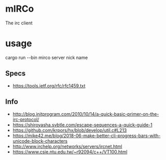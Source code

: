 # mIRCo
The irc client

# usage

cargo run --bin mirco server nick name

## Specs
* https://tools.ietf.org/rfc/rfc1459.txt

## Info
* http://blog.initprogram.com/2010/10/14/a-quick-basic-primer-on-the-irc-protocol/
* https://shiroyasha.svbtle.com/escape-sequences-a-quick-guide-1
* https://github.com/krpors/hx/blob/develop/util.c#L213
* https://mike42.me/blog/2018-06-make-better-cli-progress-bars-with-unicode-block-characters
* http://www.irchelp.org/networks/servers/ircnet.html
* https://www.csie.ntu.edu.tw/~r92094/c++/VT100.html